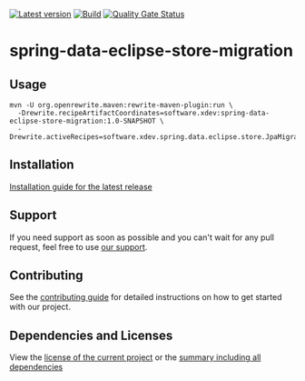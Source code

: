 [![Latest version](https://img.shields.io/maven-central/v/software.xdev/spring-data-eclipse-store-migration?logo=apache%20maven)](https://mvnrepository.com/artifact/software.xdev/spring-data-eclipse-store-migration)
[![Build](https://img.shields.io/github/actions/workflow/status/xdev-software/spring-data-eclipse-store-migration/checkBuild.yml?branch=develop)](https://github.com/xdev-software/spring-data-eclipse-store-migration/actions/workflows/checkBuild.yml?query=branch%3Adevelop)
[![Quality Gate Status](https://sonarcloud.io/api/project_badges/measure?project=xdev-software_spring-data-eclipse-store-migration&metric=alert_status)](https://sonarcloud.io/dashboard?id=xdev-software_spring-data-eclipse-store-migration)

# spring-data-eclipse-store-migration

## Usage

```
mvn -U org.openrewrite.maven:rewrite-maven-plugin:run \
  -Drewrite.recipeArtifactCoordinates=software.xdev:spring-data-eclipse-store-migration:1.0-SNAPSHOT \
  -Drewrite.activeRecipes=software.xdev.spring.data.eclipse.store.JpaMigration
```

## Installation
[Installation guide for the latest release](https://github.com/xdev-software/spring-data-eclipse-store-migration/releases/latest#Installation)


## Support
If you need support as soon as possible and you can't wait for any pull request, feel free to use [our support](https://xdev.software/en/services/support).

## Contributing
See the [contributing guide](./CONTRIBUTING.md) for detailed instructions on how to get started with our project.

## Dependencies and Licenses
View the [license of the current project](LICENSE) or the [summary including all dependencies](https://xdev-software.github.io/spring-data-eclipse-store-migration/dependencies/)
